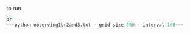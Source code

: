 to run 
~~~py observing1br2and3.txt --grid-size 500 --interval 100~~~
or 
~~~python observing1br2and3.txt --grid-size 500 --interval 100~~~
